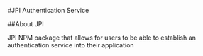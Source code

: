 #JPI Authentication Service

##About JPI

JPI NPM package that allows for users to be able to establish an authentication service into their application
